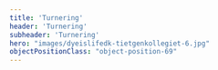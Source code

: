 ```yaml
---
title: 'Turnering'
header: 'Turnering'
subheader: 'Turnering'
hero: "images/dyeislifedk-tietgenkollegiet-6.jpg"
objectPositionClass: "object-position-69"
---
```


